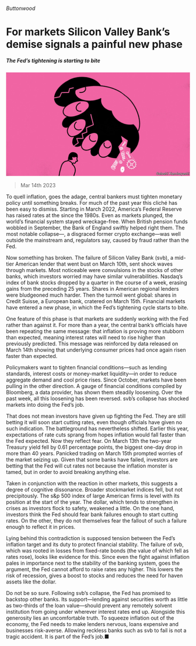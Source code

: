 ###### Buttonwood

# For markets Silicon Valley Bank’s demise signals a painful new phase 

##### The Fed’s tightening is starting to bite 

![image](images/20230318_FND002.jpg) 

> Mar 14th 2023 

To quell inflation, goes the adage, central bankers must tighten monetary policy until something breaks. For much of the past year this cliché has been easy to dismiss. Starting in March 2022, America’s Federal Reserve has raised rates at the  since the 1980s. Even as markets plunged, the world’s financial system stayed wreckage-free. When British pension funds wobbled in September, the Bank of England swiftly helped right them. The most notable collapse—, a disgraced former crypto exchange—was well outside the mainstream and, regulators say, caused by fraud rather than the Fed.

Now something has broken. The failure of Silicon Valley Bank (svb), a mid-tier American lender that went bust on March 10th, sent shock waves through markets. Most noticeable were convulsions in the stocks of other banks, which investors worried may have similar vulnerabilities. Nasdaq’s index of bank stocks dropped by a quarter in the course of a week, erasing gains from the preceding 25 years. Shares in American regional lenders were bludgeoned much harder. Then the turmoil went global: shares in Credit Suisse, a European bank, cratered on March 15th. Financial markets have entered a new phase, in which the Fed’s tightening cycle starts to bite.

One feature of this phase is that markets are suddenly working with the Fed rather than against it. For more than a year, the central bank’s officials have been repeating the same message: that inflation is proving more stubborn than expected, meaning interest rates will need to rise higher than previously predicted. This message was reinforced by data released on March 14th showing that underlying consumer prices had once again risen faster than expected. 


Policymakers want to tighten financial conditions—such as lending standards, interest costs or money-market liquidity—in order to reduce aggregate demand and cool price rises. Since October, markets have been pulling in the other direction. A gauge of financial conditions compiled by Bloomberg, a data provider, has shown them steadily loosening. Over the past week, all this loosening has been reversed. svb’s collapse has shocked markets into doing the Fed’s job. 

That does not mean investors have given up fighting the Fed. They are still betting it will soon start cutting rates, even though officials have given no such indication. The battleground has nevertheless shifted. Earlier this year, expectations of rate cuts sprang from hopes inflation would fall faster than the Fed expected. Now they reflect fear. On March 13th the two-year Treasury yield fell by 0.61 percentage points, the biggest one-day drop in more than 40 years. Panicked trading on March 15th prompted worries of the market seizing up. Given that some banks have failed, investors are betting that the Fed will cut rates not because the inflation monster is tamed, but in order to avoid breaking anything else.

Taken in conjunction with the reaction in other markets, this suggests a degree of cognitive dissonance. Broader stockmarket indices fell, but not precipitously. The s&amp;p 500 index of large American firms is level with its position at the start of the year. The dollar, which tends to strengthen in crises as investors flock to safety, weakened a little. On the one hand, investors think the Fed should fear bank failures enough to start cutting rates. On the other, they do not themselves fear the fallout of such a failure enough to reflect it in prices.

Lying behind this contradiction is supposed tension between the Fed’s inflation target and its duty to protect financial stability. The failure of svb, which was rooted in losses from fixed-rate bonds (the value of which fell as rates rose), looks like evidence for this. Since even the fight against inflation pales in importance next to the stability of the banking system, goes the argument, the Fed cannot afford to raise rates any higher. This lowers the risk of recession, gives a boost to stocks and reduces the need for haven assets like the dollar.

Do not be so sure. Following svb’s collapse, the Fed has promised to backstop other banks. Its support—lending against securities worth as little as two-thirds of the loan value—should prevent any remotely solvent institution from going under wherever interest rates end up. Alongside this generosity lies an uncomfortable truth. To squeeze inflation out of the economy, the Fed needs to make lenders nervous, loans expensive and businesses risk-averse. Allowing reckless banks such as svb to fail is not a tragic accident. It is part of the Fed’s job.■







